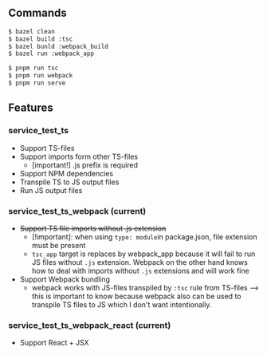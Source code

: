 ## Commands

```sh
$ bazel clean
$ bazel build :tsc
$ bazel bunld :webpack_build
$ bazel run :webpack_app

$ pnpm run tsc
$ pnpm run webpack
$ pnpm run serve
```

## Features

### service_test_ts

- Support TS-files
- Support imports form other TS-files
  - [important!] .js prefix is required
- Support NPM dependencies
- Transpile TS to JS output files
- Run JS output files

### service_test_ts_webpack (current)

- ~~Support TS file imports without .js extension~~
  - [!important]: when using `type: module`in package.json, file extension must be present
  - `tsc_app` target is replaces by webpack_app because it will fail to run JS files without `.js` extension. Webpack on the other hand knows how to deal with imports without `.js` extensions and will work fine
- Support Webpack bundling
  - webpack works with JS-files transpiled by `:tsc` rule from TS-files —> this is important to know because webpack also can be used to transpile TS files to JS which I don't want intentionally.

### service_test_ts_webpack_react (current)

- Support React + JSX
